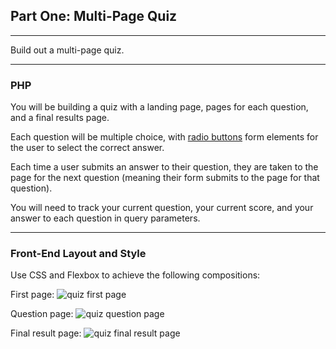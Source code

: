 ## Part One: Multi-Page Quiz

---

Build out a multi-page quiz.

---

### PHP

You will be building a quiz with a landing page, pages for each question, and a final results page.

Each question will be multiple choice, with [radio buttons](http://www.w3schools.com/html/tryit.asp?filename=tryhtml_form_radio) form elements for the user to select the correct answer.

Each time a user submits an answer to their question, they are taken to the page for the next question (meaning their form submits to the page for that question). 

You will need to track your current question, your current score, and your answer to each question in query parameters.

---

### Front-End Layout and Style

Use CSS and Flexbox to achieve the following compositions:

First page:
![quiz first page](http://i.imgur.com/a5tRC1D.jpg)

Question page:
![quiz question page](http://i.imgur.com/iNNn0FY.jpg)

Final result page:
![quiz final result page](http://i.imgur.com/kUl5rD0.jpg)